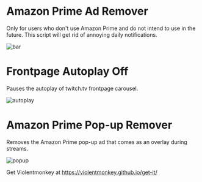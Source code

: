 

# Amazon Prime Ad Remover
Only for users who don't use Amazon Prime and do not intend to use in the future. This script will get rid of annoying daily notifications.

![bar](https://github.com/mirbyte/Tampermonkey-Twitch-Scripts/assets/83219244/66edc374-e6eb-447e-b6ae-aff877b039b5)



# Frontpage Autoplay Off
Pauses the autoplay of twitch.tv frontpage carousel.

![autoplay](https://github.com/mirbyte/Violentmonkey-Twitch-Scripts/assets/83219244/cb2d4dde-66d2-4c46-a762-8c151c986881)



# Amazon Prime Pop-up Remover
Removes the Amazon Prime pop-up ad that comes as an overlay during streams.

![popup](https://github.com/mirbyte/Violentmonkey-Twitch-Scripts/assets/83219244/121494f7-6a7f-447b-845e-498eb62ceb8a)



Get Violentmonkey at https://violentmonkey.github.io/get-it/



